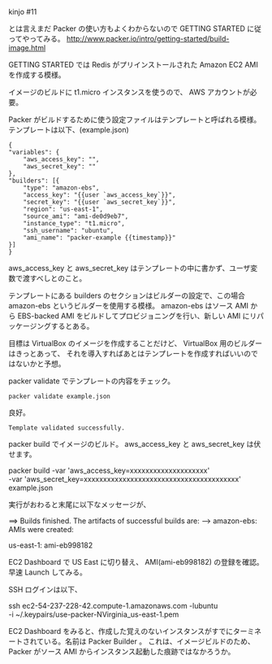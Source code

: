 kinjo #11

とは言えまだ Packer の使い方もよくわからないので GETTING STARTED に従ってやってみる。
http://www.packer.io/intro/getting-started/build-image.html

GETTING STARTED では Redis がプリインストールされた Amazon EC2 AMI を作成する模様。

イメージのビルドに t1.micro インスタンスを使うので、 AWS アカウントが必要。

Packer がビルドするために使う設定ファイルはテンプレートと呼ばれる模様。テンプレートは以下、(example.json)

    {
	"variables": {
	    "aws_access_key": "",
	    "aws_secret_key": ""
	},
	"builders": [{
	    "type": "amazon-ebs",
	    "access_key": "{{user `aws_access_key`}}",
	    "secret_key": "{{user `aws_secret_key`}}",
	    "region": "us-east-1",
	    "source_ami": "ami-de0d9eb7",
	    "instance_type": "t1.micro",
	    "ssh_username": "ubuntu",
	    "ami_name": "packer-example {{timestamp}}"
	}]
    }

aws_access_key と aws_secret_key はテンプレートの中に書かず、ユーザ変数で渡すべしとのこと。

テンプレートにある builders のセクションはビルダーの設定で、この場合 amazon-ebs というビルダーを使用する模様。
amazon-ebs はソース AMI から EBS-backed AMI をビルドしてプロビジョニングを行い、新しい AMI にリパッケージングするとある。

目標は VirtualBox のイメージを作成することだけど、 VirtualBox 用のビルダーはきっとあって、
それを導入すればあとはテンプレートを作成すればいいのではないかと予想。

packer validate でテンプレートの内容をチェック。

    packer validate example.json

良好。

    Template validated successfully.

packer build でイメージのビルド。 aws_access_key と aws_secret_key は伏せます。

  packer build -var 'aws_access_key=xxxxxxxxxxxxxxxxxxxx' \
    -var 'aws_secret_key=xxxxxxxxxxxxxxxxxxxxxxxxxxxxxxxxxxxxxxxx' \
    example.json

実行がおわると末尾に以下なメッセージが、

  ==> Builds finished. The artifacts of successful builds are:
  --> amazon-ebs: AMIs were created:

  us-east-1: ami-eb998182

EC2 Dashboard で US East に切り替え、 AMI(ami-eb998182) の登録を確認。早速 Launch してみる。

SSH ログインは以下、

  ssh ec2-54-237-228-42.compute-1.amazonaws.com -lubuntu \
    -i ~/.keypairs/use-packer-NVirginia_us-east-1.pem

EC2 Dashboard をみると、作成した覚えのないインスタンスがすでにターミネートされている。名前は Packer Builder 。
これは、イメージビルドのため、 Packer がソース AMI からインスタンス起動した痕跡ではなかろうか。
